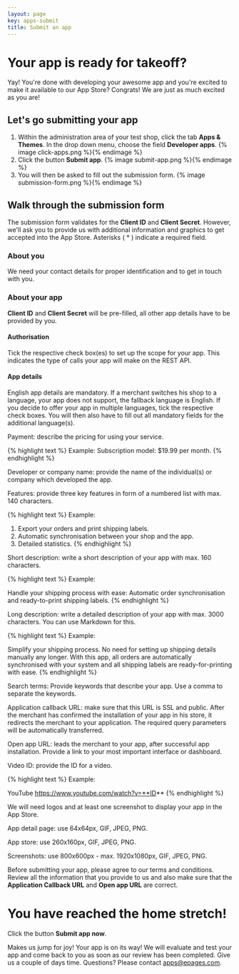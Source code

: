 ```yaml
---
layout: page
key: apps-submit
title: Submit an app
---
```


# Your app is ready for takeoff?

Yay! You're done with developing your awesome app and you're excited to make it available to our App Store? Congrats! We are just as much excited as you are!

## Let's go submitting your app

1. Within the administration area of your test shop, click the tab **Apps & Themes**. In the drop down menu, choose the field **Developer apps**.
    {% image click-apps.png %}{% endimage %}
2. Click the button **Submit app**.
    {% image submit-app.png %}{% endimage %}
3. You will then be asked to fill out the submission form.
    {% image submission-form.png %}{% endimage %}

## Walk through the submission form

The submission form validates for the **Client ID** and **Client Secret**. However, we'll ask you to provide us with additional information and graphics to get accepted into the App Store. Asterisks ( * ) indicate a required field.

### About you

We need your contact details for proper identification and to get in touch with you.

### About your app

**Client ID** and **Client Secret** will be pre-filled, all other app details have to be provided by you.

#### Authorisation

Tick the respective check box(es) to set up the scope for your app. This indicates the type of calls your app will make on the REST API.

#### App details

English app details are mandatory. If a merchant switches his shop to a language, your app does not support, the fallback language is English. If you decide to offer your app in multiple languages, tick the respective check boxes. You will then also have to fill out all mandatory fields for the additional language(s).

Payment: describe the pricing for using your service.

{% highlight text %}
Example: Subscription model: $19.99 per month.
{% endhighlight %}

Developer or company name: provide the name of the individual(s) or company which developed the app.

Features: provide three key features in form of a numbered list with max. 140 characters.

{% highlight text %}
Example:

1. Export your orders and print shipping labels.
2. Automatic synchronisation between your shop and the app.
3. Detailed statistics.
{% endhighlight %}

Short description: write a short description of your app with max. 160 characters.

{% highlight text %}
Example:

Handle your shipping process with ease:
Automatic order synchronisation and ready-to-print shipping labels.
{% endhighlight %}

Long description: write a detailed description of your app with max. 3000 characters. You can use Markdown for this.

{% highlight text %}
Example:

Simplify your shipping process. No need for setting up shipping details manually any longer.
With this app, all orders are automatically synchronised with your system
and all shipping labels are ready-for-printing with ease.
{% endhighlight %}

Search terms: Provide keywords that describe your app. Use a comma to separate the keywords.

Application callback URL: make sure that this URL is SSL and public. After the merchant has confirmed the installation of your app in his store, it redirects the merchant to your application. The required query parameters will be automatically transferred.

Open app URL: leads the merchant to your app, after successful app installation. Provide a link to your most important interface or dashboard.

Video ID: provide the ID for a video.

{% highlight text %}
Example:

YouTube
https://www.youtube.com/watch?v=**ID**
{% endhighlight %}

We will need logos and at least one screenshot to display your app in the App Store.

App detail page: use 64x64px, GIF, JPEG, PNG.

App store: use 260x160px, GIF, JPEG, PNG.

Screenshots: use 800x600px - max. 1920x1080px, GIF, JPEG, PNG.

Before submitting your app, please agree to our terms and conditions. Review all the information that you provide to us and also make sure that the **Application Callback URL** and **Open app URL** are correct.

# You have reached the home stretch!

Click the button **Submit app now**.

Makes us jump for joy! Your app is on its way! We will evaluate and test your app and come back to you as soon as our review has been completed. Give us a couple of days time. Questions? Please contact [apps@epages.com](mailto:apps@epages.com).
